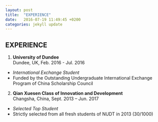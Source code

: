 ```yaml
---
layout: post
title:  "EXPERIENCE"
date:   2016-07-19 11:49:45 +0200
categories: jekyll update
---
```

## EXPERIENCE

1. **University of Dundee**  
Dundee, UK, Feb. 2016 - Jul. 2016
- _International Exchange Student_
- Funded by the Outstanding Undergraduate International Exchange Program of China Scholarship Council 

2. **Qian Xuesen Class of Innovation and Development**  
Changsha, China, Sept. 2013 – Jun. 2017
- _Selected Top Student_
- Strictly selected from all fresh students of NUDT in 2013 (30/1000)
